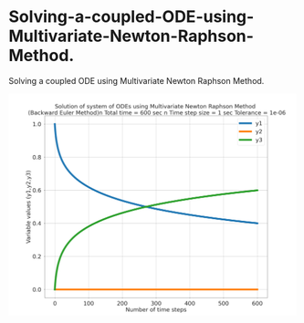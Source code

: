 # Solving-a-coupled-ODE-using-Multivariate-Newton-Raphson-Method.
Solving a coupled ODE using Multivariate Newton Raphson Method.


![](https://github.com/DrAliSeif/Solving-a-coupled-ODE-using-Multivariate-Newton-Raphson-Method./blob/main/plot.png)

